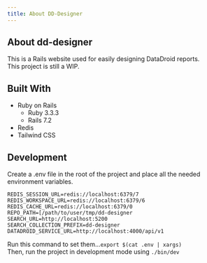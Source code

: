 ```yaml
---
title: About DD-Designer
---
```


## About dd-designer
This is a Rails website used for easily designing DataDroid reports.  
This project is still a WIP.

## Built With
- Ruby on Rails
  - Ruby 3.3.3
  - Rails 7.2
- Redis
- Tailwind CSS

## Development
Create a .env file in the root of the project and place all the needed environment variables. 
```
REDIS_SESSION_URL=redis://localhost:6379/7
REDIS_WORKSPACE_URL=redis://localhost:6379/6
REDIS_CACHE_URL=redis://localhost:6379/0
REPO_PATH=[/path/to/user/tmp/dd-designer
SEARCH_URL=http://localhost:5200
SEARCH_COLLECTION_PREFIX=dd-designer
DATADROID_SERVICE_URL=http://localhost:4000/api/v1
```

Run this command to set them...```export $(cat .env | xargs)```  
Then, run the project in development mode using ```./bin/dev```
